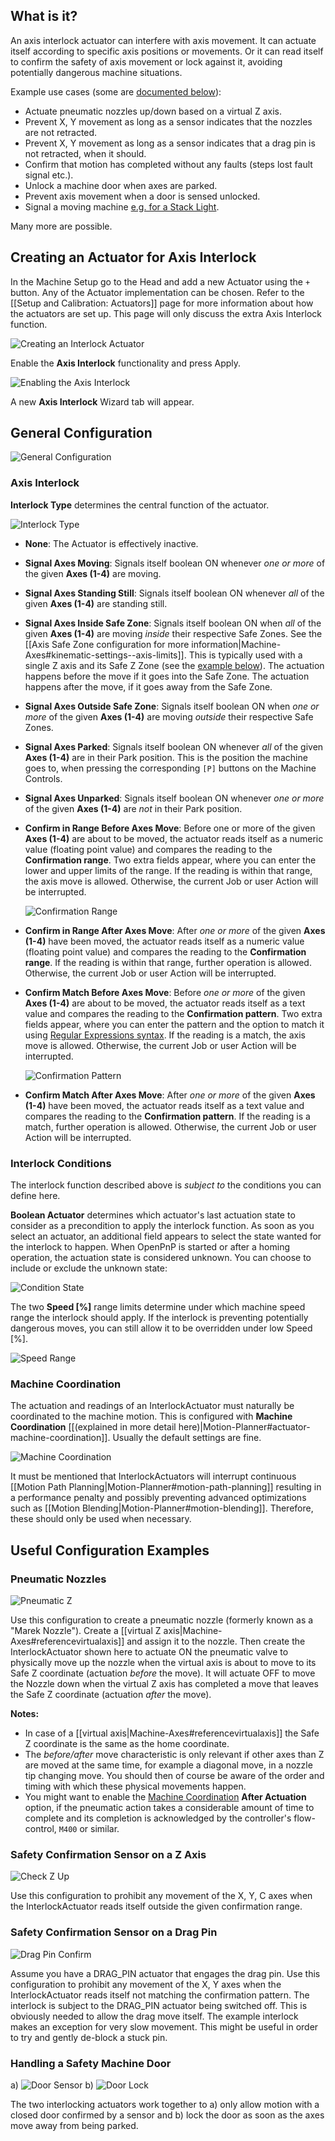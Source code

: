 ## What is it?
An axis interlock actuator can interfere with axis movement. It can actuate itself according to specific axis positions or movements. Or it can read itself to confirm the safety of axis movement or lock against it, avoiding potentially dangerous machine situations. 

Example use cases (some are [documented below](#useful-configuration-examples)):
* Actuate pneumatic nozzles up/down based on a virtual Z axis. 
* Prevent X, Y movement as long as a sensor indicates that the nozzles are not retracted.
* Prevent X, Y movement as long as a sensor indicates that a drag pin is not retracted, when it should.
* Confirm that motion has completed without any faults (steps lost fault signal etc.).
* Unlock a machine door when axes are parked. 
* Prevent axis movement when a door is sensed unlocked. 
* Signal a moving machine [e.g. for a Stack Light](https://en.wikipedia.org/wiki/Stack_light).

Many more are possible.

## Creating an Actuator for Axis Interlock
In the Machine Setup go to the Head and add a new Actuator using the `+` button. Any of the Actuator implementation can be chosen. Refer to the [[Setup and Calibration: Actuators]] page for more information about how the actuators are set up. This page will only discuss the extra Axis Interlock function.

![Creating an Interlock Actuator](https://user-images.githubusercontent.com/9963310/98463289-6f4ec900-21ba-11eb-969b-2b20a9265c07.png)

Enable the **Axis Interlock** functionality and press Apply.

![Enabling the Axis Interlock](https://user-images.githubusercontent.com/9963310/98463375-1e8ba000-21bb-11eb-91fd-5c23bade7c9c.png)

A new **Axis Interlock** Wizard tab will appear. 

## General Configuration 

![General Configuration](https://user-images.githubusercontent.com/9963310/98463419-73c7b180-21bb-11eb-93ec-66dcb58cd22f.png)

### Axis Interlock

**Interlock Type** determines the central function of the actuator. 

![Interlock Type](https://user-images.githubusercontent.com/9963310/98463868-e4bc9880-21be-11eb-82c8-1bf68c61fe63.png)

* **None**: The Actuator is effectively inactive.

* **Signal Axes Moving**: Signals itself boolean ON whenever _one or more_ of the given **Axes (1-4)** are moving. 

* **Signal Axes Standing Still**: Signals itself boolean ON whenever _all_ of the given **Axes (1-4)** are standing still. 

* **Signal Axes Inside Safe Zone**: Signals itself boolean ON when _all_ of the given **Axes (1-4)** are moving _inside_ their respective Safe Zones. See the [[Axis Safe Zone configuration for more information|Machine-Axes#kinematic-settings--axis-limits]]. This is typically used with a single Z axis and its Safe Z Zone (see the [example below](#pneumatic-nozzles)). The actuation happens before the move if it goes into the Safe Zone. The actuation happens after the move, if it goes away from the Safe Zone. 

* **Signal Axes Outside Safe Zone**: Signals itself boolean ON when _one or more_ of the given **Axes (1-4)** are moving _outside_ their respective Safe Zones. 

* **Signal Axes Parked**: Signals itself boolean ON whenever _all_ of the given **Axes (1-4)** are in their Park position. This is the position the machine goes to, when pressing the corresponding `[P]` buttons on the Machine Controls. 

* **Signal Axes Unparked**: Signals itself boolean ON whenever _one or more_ of the given **Axes (1-4)** are _not_ in their Park position.  

* **Confirm in Range Before Axes Move**: Before one or more of the given **Axes (1-4)** are about to be moved, the actuator reads itself as a numeric value (floating point value) and compares the reading to the **Confirmation range**. Two extra fields appear, where you can enter the lower and upper limits of the range. If the reading is within that range, the axis move is allowed. Otherwise, the current Job or user Action will be interrupted. 

  ![Confirmation Range](https://user-images.githubusercontent.com/9963310/98393188-3ba85d80-2059-11eb-92d2-623cb08cd226.png)

* **Confirm in Range After Axes Move**: After _one or more_ of the given **Axes (1-4)** have been moved, the actuator reads itself as a numeric value (floating point value) and compares the reading to the **Confirmation range**. If the reading is within that range, further operation is allowed. Otherwise, the current Job or user Action will be interrupted. 

* **Confirm Match Before Axes Move**: Before _one or more_ of the given **Axes (1-4)** are about to be moved, the actuator reads itself as a text value and compares the reading to the **Confirmation pattern**. Two extra fields appear, where you can enter the pattern and the option to match it using [Regular Expressions syntax](https://en.wikipedia.org/wiki/Regular_expression). If the reading is a match, the axis move is allowed. Otherwise, the current Job or user Action will be interrupted. 

  ![Confirmation Pattern](https://user-images.githubusercontent.com/9963310/98394542-38ae6c80-205b-11eb-990e-48aea81dd7d6.png)

* **Confirm Match After Axes Move**: After _one or more_ of the given **Axes (1-4)** have been moved, the actuator reads itself as a text value and compares the reading to the **Confirmation pattern**. If the reading is a match, further operation is allowed. Otherwise, the current Job or user Action will be interrupted. 

### Interlock Conditions

The interlock function described above is _subject to_ the conditions you can define here. 

**Boolean Actuator** determines which actuator's last actuation state to consider as a precondition to apply the interlock function. As soon as you select an actuator, an additional field appears to select the state wanted for the interlock to happen. When OpenPnP is started or after a homing operation, the actuation state is considered unknown. You can choose to include or exclude the unknown state:  

![Condition State](https://user-images.githubusercontent.com/9963310/98463636-ea18e380-21bc-11eb-9f35-0e79cbdb7a5a.png)

The two **Speed [%]** range limits determine under which machine speed range the interlock should apply. If the interlock is preventing potentially dangerous moves, you can still allow it to be overridden under low Speed [%]. 

![Speed Range](https://user-images.githubusercontent.com/9963310/98395737-fd14a200-205c-11eb-8291-afe001405e9e.png)

### Machine Coordination 

The actuation and readings of an InterlockActuator must naturally be coordinated to the machine motion. This is configured with **Machine Coordination** [[(explained in more detail here)|Motion-Planner#actuator-machine-coordination]]. Usually the default settings are fine. 

![Machine Coordination](https://user-images.githubusercontent.com/9963310/98403934-048e7800-206a-11eb-988e-212ac69e887e.png)

It must be mentioned that InterlockActuators will interrupt continuous [[Motion Path Planning|Motion-Planner#motion-path-planning]] resulting in a performance penalty and possibly preventing advanced optimizations such as [[Motion Blending|Motion-Planner#motion-blending]]. Therefore, these should only be used when necessary. 

## Useful Configuration Examples

### Pneumatic Nozzles

![Pneumatic Z](https://user-images.githubusercontent.com/9963310/98463670-25b3ad80-21bd-11eb-96bf-3f56d9fab4a1.png)

Use this configuration to create a pneumatic nozzle (formerly known as a "Marek Nozzle"). Create a [[virtual Z axis|Machine-Axes#referencevirtualaxis]] and assign it to the nozzle. Then create the InterlockActuator shown here to actuate ON the pneumatic valve to physically move up the nozzle when the virtual axis is about to move to its Safe Z coordinate (actuation _before_ the move). It will actuate OFF to move the Nozzle down when the virtual Z axis has completed a move that leaves the Safe Z coordinate (actuation _after_ the move). 

**Notes:** 
* In case of a  [[virtual axis|Machine-Axes#referencevirtualaxis]] the Safe Z coordinate is the same as the home coordinate. 
* The _before/after_ move characteristic is only relevant if other axes than Z are moved at the same time, for example a diagonal move, in a nozzle tip changing move. You should then of course be aware of the order and timing with which these physical movements happen. 
* You might want to enable the [Machine Coordination](#machine-coordination) **After Actuation** option, if the pneumatic action takes a considerable amount of time to complete and its completion is acknowledged by the controller's flow-control, `M400` or similar.

### Safety Confirmation Sensor on a Z Axis

![Check Z Up](https://user-images.githubusercontent.com/9963310/98463707-8642ea80-21bd-11eb-8138-6d573e14144e.png)

Use this configuration to prohibit any movement of the X, Y, C axes when the InterlockActuator reads itself outside the given confirmation range. 

### Safety Confirmation Sensor on a Drag Pin

![Drag Pin Confirm](https://user-images.githubusercontent.com/9963310/98463716-a7a3d680-21bd-11eb-9972-07e405a58e02.png)

Assume you have a DRAG_PIN actuator that engages the drag pin. Use this configuration to prohibit any movement of the X, Y axes when the InterlockActuator reads itself not matching the confirmation pattern. The interlock is subject to the DRAG_PIN actuator being switched off. This is obviously needed to allow the drag move itself. The example interlock makes an exception for very slow movement. This might be useful in order to try and gently de-block a stuck pin. 

### Handling a Safety Machine Door

a) ![Door Sensor](https://user-images.githubusercontent.com/9963310/98463785-429cb080-21be-11eb-8c2a-ef8d93357116.png)
 b) ![Door Lock](https://user-images.githubusercontent.com/9963310/98463814-8394c500-21be-11eb-837f-aa640bf3525c.png)

The two interlocking actuators work together to a) only allow motion with a closed door confirmed by a sensor and b) lock the door as soon as the axes move away from being parked.  

